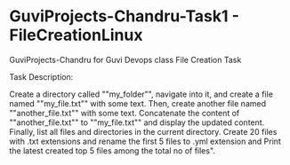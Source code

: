 # GuviProjects-Chandru-Task1 - FileCreationLinux
GuviProjects-Chandru for Guvi Devops class
File Creation Task

Task Description:

Create a directory called ""my_folder"", navigate into it, and create a file named ""my_file.txt"" with some text. Then, create another file named ""another_file.txt"" with some text. Concatenate the content of ""another_file.txt"" to ""my_file.txt"" and display the updated content. Finally, list all files and directories in the current directory.
Create 20 files with .txt extensions and rename the first 5 files to .yml extension and Print the latest created top 5 files among the total no of files".

